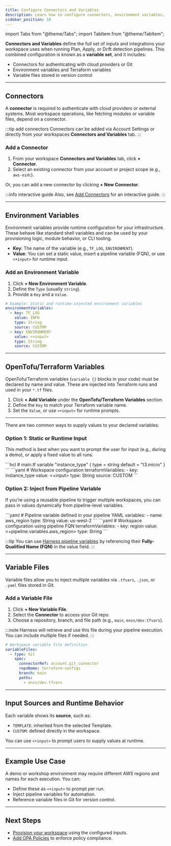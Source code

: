 ```yaml
---
title: Configure Connectors and Variables
description: Learn how to configure connectors, environment variables, Tofu/Terraform variables, and variable files in your IaCM workspace.
sidebar_position: 10
---
```


import Tabs from "@theme/Tabs";
import TabItem from "@theme/TabItem";

**Connectors and Variables** define the full set of inputs and integrations your workspace uses when running Plan, Apply, or Drift detection pipelines. This combined configuration is known as a **variable set**, and it includes:
- Connectors for authenticating with cloud providers or Git
- Environment variables and Terraform variables
- Variable files stored in version control

---

## Connectors
A **connector** is required to authenticate with cloud providers or external systems. Most workspace operations, like fetching modules or variable files, depend on a connector.

:::tip add connectors
Connectors can be added via Account Settings or directly from your workspaces **Connectors and Variables** tab.
:::

### Add a Connector
1. From your workspace **Connectors and Variables** tab, click **+ Connector**.
2. Select an existing connector from your account or project scope (e.g., `aws-oidc`).

Or, you can add a new connector by clicking **+ New Connector**.

:::info interactive guide
Also, see [Add Connectors](/docs/infra-as-code-management/get-started/#add-connectors) for an interactive guide.
:::

---

## Environment Variables
Environment variables provide runtime configuration for your infrastructure. These behave like standard shell variables and can be used by your provisioning logic, module behavior, or CLI tooling.

- **Key**: The name of the variable (e.g., `TF_LOG`, `ENVIRONMENT`).
- **Value**: You can set a static value, insert a pipeline variable (FQN), or use `<+input>` for runtime input.

### Add an Environment Variable
1. Click **+ New Environment Variable**.
2. Define the `Type` (usually `string`).
3. Provide a `Key` and a `Value`.

```yaml
# Example: Static and runtime-injected environment variables
environmentVariables:
  - key: TF_LOG
    value: INFO
    type: String
    source: CUSTOM
  - key: ENVIRONMENT
    value: <+input>
    type: String
    source: CUSTOM
```

---

## OpenTofu/Terraform Variables
OpenTofu/Terraform variables (`variable {}` blocks in your code) must be declared by name and value. These are injected into Terraform runs and used in your `*.tf` files.

1. Click **+ Add Variable** under the **OpenTofu/Terraform Variables** section.
2. Define the `Key` to match your Terraform variable name.
3. Set the `Value`, or use `<+input>` for runtime prompts.

---

There are two common ways to supply values to your declared variables:

### Option 1: Static or Runtime Input
This method is best when you want to prompt the user for input (e.g., during a demo), or apply a fixed value to all runs.

<Tabs>
<TabItem value="tofu-tf" label="OpenTofu/Terraform">
```hcl
# main.tf
variable "instance_type" {
  type    = string
  default = "t3.micro"
}
```
</TabItem>

<TabItem value="workspace-configuration" label="Workspace Configuration">
```yaml
# Workspace configuration
terraformVariables:
  - key: instance_type
    value: <+input>
    type: String
    source: CUSTOM
```
</TabItem>
</Tabs>

### Option 2: Inject from Pipeline Variable
If you’re using a reusable pipeline to trigger multiple workspaces, you can pass in values dynamically from pipeline-level variables.

<Tabs>
<TabItem value="pipeline-variables" label="Pipeline Variables">
```yaml
# Pipeline variable defined in your pipeline YAML
variables:
  - name: aws_region
    type: String
    value: us-west-2
```
</TabItem>
<TabItem value="workspace-variables" label="Workspace Variables">
```yaml
# Workspace configuration using pipeline FQN
terraformVariables:
  - key: region
    value: <+pipeline.variables.aws_region>
    type: String
```
</TabItem>
</Tabs>

:::tip
You can use [Harness pipeline variables](/docs/platform/variables-and-expressions/harness-variables/) by referencing their **Fully-Qualified Name (FQN)** in the value field.
:::




---

## Variable Files
Variable files allow you to inject multiple variables via `.tfvars`, `.json`, or `.yaml` files stored in Git.

### Add a Variable File
1. Click **+ New Variable File**.
2. Select the **Connector** to access your Git repo.
3. Choose a repository, branch, and file path (e.g., `main`, `envs/dev.tfvars`).

:::note
Harness will retrieve and use this file during your pipeline execution. You can include multiple files if needed.
:::

```yaml
# Workspace variable file definition
variableFiles:
  - type: Git
    spec:
      connectorRef: account.git_connector
      repoName: terraform-configs
      branch: main
      paths:
        - envs/dev.tfvars
```

---

## Input Sources and Runtime Behavior
Each variable shows its **source**, such as:
- `TEMPLATE`: inherited from the selected Template.
- `CUSTOM`: defined directly in the workspace.

You can use `<+input>` to prompt users to supply values at runtime.

---

## Example Use Case
A demo or workshop environment may require different AWS regions and names for each execution. You can:

- Define these as `<+input>` to prompt per run.
- Inject pipeline variables for automation.
- Reference variable files in Git for version control.

---

## Next Steps
- [Provision your workspace](/docs/infra-as-code-management/workspaces/provision-workspace) using the configured inputs.
- [Add OPA Policies](/docs/infra-as-code-management/policies-governance/opa-workspace) to enforce policy compliance.